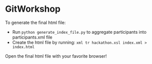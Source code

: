 # GitWorkshop

To generate the final html file:
* Run `python generate_index_file.py` to aggregate participants into participants.xml file
* Create the html file by running: `xml tr hackathon.xsl index.xml > index.html`

Open the final html file with your favorite browser!
